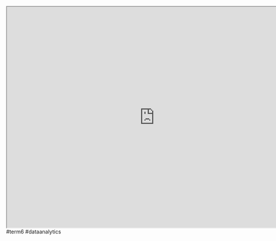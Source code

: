 
<iframe src="https://istd.sutd.edu.sg/undergraduate/courses/50038-computational-data-science" width="800" height="600">
</iframe>
#term6 
#dataanalytics 